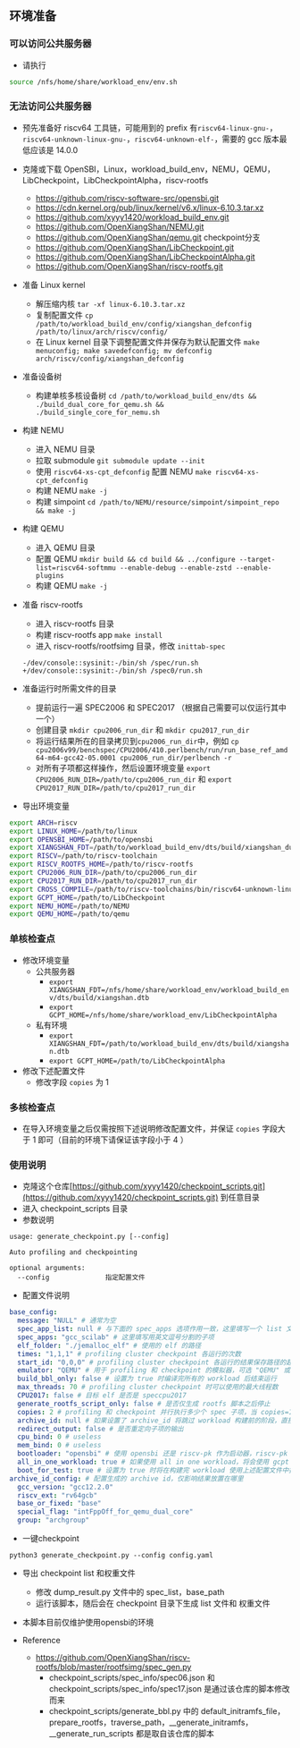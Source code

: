 ## 环境准备

### 可以访问公共服务器
- 请执行
```bash
source /nfs/home/share/workload_env/env.sh
```

### 无法访问公共服务器
- 预先准备好 riscv64 工具链，可能用到的 prefix 有`riscv64-linux-gnu-`，`riscv64-unknown-linux-gnu-`，`riscv64-unknown-elf-`，需要的 gcc 版本最低应该是 14.0.0

- 克隆或下载 OpenSBI，Linux，workload_build_env，NEMU，QEMU，LibCheckpoint，LibCheckpointAlpha，riscv-rootfs
    - https://github.com/riscv-software-src/opensbi.git
    - https://cdn.kernel.org/pub/linux/kernel/v6.x/linux-6.10.3.tar.xz
    - https://github.com/xyyy1420/workload_build_env.git
    - https://github.com/OpenXiangShan/NEMU.git
    - https://github.com/OpenXiangShan/qemu.git checkpoint分支
    - https://github.com/OpenXiangShan/LibCheckpoint.git
    - https://github.com/OpenXiangShan/LibCheckpointAlpha.git
    - https://github.com/OpenXiangShan/riscv-rootfs.git

- 准备 Linux kernel
    - 解压缩内核 `tar -xf linux-6.10.3.tar.xz`
    - 复制配置文件 `cp /path/to/workload_build_env/config/xiangshan_defconfig /path/to/linux/arch/riscv/config/`
    - 在 Linux kernel 目录下调整配置文件并保存为默认配置文件 `make menuconfig; make savedefconfig; mv defconfig arch/riscv/config/xiangshan_defconfig`
- 准备设备树
    - 构建单核多核设备树 `cd /path/to/workload_build_env/dts && ./build_dual_core_for_qemu.sh && ./build_single_core_for_nemu.sh`

- 构建 NEMU
    - 进入 NEMU 目录
    - 拉取 submodule `git submodule update --init`
    - 使用 `riscv64-xs-cpt_defconfig` 配置 NEMU `make riscv64-xs-cpt_defconfig`
    - 构建 NEMU `make -j`
    - 构建 simpoint `cd /path/to/NEMU/resource/simpoint/simpoint_repo && make -j`

- 构建 QEMU
    - 进入 QEMU 目录
    - 配置 QEMU `mkdir build && cd build && ../configure --target-list=riscv64-softmmu --enable-debug --enable-zstd --enable-plugins`
    - 构建 QEMU `make -j`

- 准备 riscv-rootfs
    - 进入 riscv-rootfs 目录
    - 构建 riscv-rootfs app `make install`
    - 进入 riscv-rootfs/rootfsimg 目录，修改 `inittab-spec`
    ```
    -/dev/console::sysinit:-/bin/sh /spec/run.sh
    +/dev/console::sysinit:-/bin/sh /spec0/run.sh
    ```


- 准备运行时所需文件的目录
    - 提前运行一遍 SPEC2006 和 SPEC2017 （根据自己需要可以仅运行其中一个）
    - 创建目录 `mkdir cpu2006_run_dir` 和 `mkdir cpu2017_run_dir`
    - 将运行结果所在的目录拷贝到`cpu2006_run_dir`中，例如 `cp cpu2006v99/benchspec/CPU2006/410.perlbench/run/run_base_ref_amd64-m64-gcc42-05.0001 cpu2006_run_dir/perlbench -r`
    - 对所有子项都这样操作，然后设置环境变量 `export CPU2006_RUN_DIR=/path/to/cpu2006_run_dir` 和 `export CPU2017_RUN_DIR=/path/to/cpu2017_run_dir`

- 导出环境变量
```bash
export ARCH=riscv
export LINUX_HOME=/path/to/linux
export OPENSBI_HOME=/path/to/opensbi
export XIANGSHAN_FDT=/path/to/workload_build_env/dts/build/xiangshan_dualcore.dtb
export RISCV=/path/to/riscv-toolchain
export RISCV_ROOTFS_HOME=/path/to/riscv-rootfs
export CPU2006_RUN_DIR=/path/to/cpu2006_run_dir
export CPU2017_RUN_DIR=/path/to/cpu2017_run_dir
export CROSS_COMPILE=/path/to/riscv-toolchains/bin/riscv64-unknown-linux-gnu-
export GCPT_HOME=/path/to/LibCheckpoint
export NEMU_HOME=/path/to/NEMU
export QEMU_HOME=/path/to/qemu
```

### 单核检查点

- 修改环境变量
    - 公共服务器
        - `export XIANGSHAN_FDT=/nfs/home/share/workload_env/workload_build_env/dts/build/xiangshan.dtb`
        - `export GCPT_HOME=/nfs/home/share/workload_env/LibCheckpointAlpha`
    - 私有环境
        - `export XIANGSHAN_FDT=/path/to/workload_build_env/dts/build/xiangshan.dtb`
        - `export GCPT_HOME=/path/to/LibCheckpointAlpha`
- 修改下述配置文件
    - 修改字段 `copies` 为 1

### 多核检查点
- 在导入环境变量之后仅需按照下述说明修改配置文件，并保证 `copies` 字段大于 1 即可（目前的环境下请保证该字段小于 4 ）

### 使用说明
- 克隆这个仓库[https://github.com/xyyy1420/checkpoint_scripts.git](https://github.com/xyyy1420/checkpoint_scripts.git) 到任意目录
- 进入 checkpoint_scripts 目录
- 参数说明

```
usage: generate_checkpoint.py [--config]

Auto profiling and checkpointing

optional arguments:
  --config              指定配置文件
```

- 配置文件说明

```yaml
base_config:
  message: "NULL" # 通常为空
  spec_app_list: null # 与下面的 spec_apps 选项作用一致，这里填写一个 list 文件的路径，list 文件中每行一个子项
  spec_apps: "gcc_scilab" # 这里填写用英文逗号分割的子项
  elf_folder: "./jemalloc_elf" # 使用的 elf 的路径
  times: "1,1,1" # profiling cluster checkpoint 各运行的次数
  start_id: "0,0,0" # profiling cluster checkpoint 各运行的结果保存路径的起始 id
  emulator: "QEMU" # 用于 profiling 和 checkpoint 的模拟器，可选 "QEMU" 或者 "NEMU"
  build_bbl_only: false # 设置为 true 时编译完所有的 workload 后结束运行
  max_threads: 70 # profiling cluster checkpoint 时可以使用的最大线程数
  CPU2017: false # 目标 elf 是否是 speccpu2017
  generate_rootfs_script_only: false # 是否仅生成 rootfs 脚本之后停止
  copies: 2 # profiling 和 checkpoint 并行执行多少个 spec 子项，当 copies=1 时 kernel 将放置在 0x80200000，否则 kernel 将放置在 0x80800000
  archive_id: null # 如果设置了 archive_id 将跳过 workload 构建前的阶段，直接使用该 id 下已有的 workload
  redirect_output: false # 是否重定向子项的输出
  cpu_bind: 0 # useless
  mem_bind: 0 # useless
  bootloader: "opensbi" # 使用 opensbi 还是 riscv-pk 作为启动器，riscv-pk 的流程目前维护不佳
  all_in_one_workload: true # 如果使用 all in one workload，将会使用 gcpt 链接 workload，生成的 workload 可以直接被启动，在使用 QEMU 作为模拟器时，必须使用 all in one workload
  boot_for_test: true # 设置为 true 时将在构建完 workload 使用上述配置文件中指定的模拟器运行 1min
archive_id_config: # 配置生成的 archive id，仅影响结果放置在哪里
  gcc_version: "gcc12.2.0"
  riscv_ext: "rv64gcb"
  base_or_fixed: "base"
  special_flag: "intFppOff_for_qemu_dual_core"
  group: "archgroup"
```

- 一键checkpoint
```
python3 generate_checkpoint.py --config config.yaml
```
- 导出 checkpoint list 和权重文件
    - 修改 dump_result.py 文件中的 spec_list，base_path
    - 运行该脚本，随后会在 checkpoint 目录下生成 list 文件和 权重文件

- 本脚本目前仅维护使用opensbi的环境

- Reference
    - https://github.com/OpenXiangShan/riscv-rootfs/blob/master/rootfsimg/spec_gen.py
        - checkpoint_scripts/spec_info/spec06.json 和 checkpoint_scripts/spec_info/spec17.json 是通过该仓库的脚本修改而来
        - checkpoint_scripts/generate_bbl.py 中的 default_initramfs_file，prepare_rootfs，traverse_path，__generate_initramfs，__generate_run_scripts 都是取自该仓库的脚本
